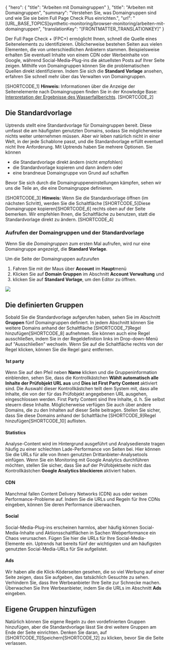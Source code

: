 {
  "hero": {
    "title": "Arbeiten mit Domaingruppen"
  },
  "title": "Arbeiten mit Domaingruppen",
  "summary": "Verstehen Sie, was Domaingruppen sind und wie Sie sie beim Full Page Check Plus einrichten.",
  "url": "[URL_BASE_TOPICS]synthetic-monitoring/browser-monitoring/arbeiten-mit-domaingruppen",
  "translationKey": "[FRONTMATTER_TRANSLATIONKEY]"
}

Der Full Page Check \+ (FPC\+) ermöglicht Ihnen, schnell die Quelle eines Seitenelements zu identifizieren. Üblicherweise bestehen Seiten aus vielen Elementen, die von unterschiedlichen Anbietern stammen. Beispielsweise erhalten Sie eventuell Inhalte von einem CDN oder Werbeinhalte von Google, während Social-Media-Plug-ins die aktuellsten Posts auf Ihrer Seite zeigen. Mithilfe von Domaingruppen können Sie die problematischen Quellen direkt identifizieren. Indem Sie sich die **Standard Vorlage** ansehen, erfahren Sie schnell mehr über das Verwalten von Domaingruppen.

[SHORTCODE_1]
**Hinweis:** Informationen über die Anzeige der Seitenelemente nach Domaingruppen finden Sie in der Knowledge Base: [Interpretation der Ergebnisse des Wasserfallberichts]([LINK_URL_1]).
[SHORTCODE_2]

## Die Standardvorlage

Uptrends stellt eine Standardvorlage für Domaingruppen bereit. Diese umfasst die am häufigsten genutzten Domains, sodass Sie möglicherweise nichts weiter unternehmen müssen. Aber wir leben natürlich nicht in einer Welt, in der jede Schablone passt, und die Standardvorlage erfüllt eventuell nicht Ihre Anforderung. Mit Uptrends haben Sie mehrere Optionen. Sie können

-   die Standardvorlage direkt ändern (nicht empfohlen)
-   die Standardvorlage kopieren und dann ändern oder
-   eine brandneue Domaingruppe von Grund auf schaffen

Bevor Sie sich durch die Domaingruppeneinstellungen kämpfen, sehen wir uns die Teile an, die eine Domaingruppe definieren.

[SHORTCODE_3]
**Hinweis:** Wenn Sie die Standardvorlage öffnen (im nächsten Schritt), werden Sie die Schaltfläche [SHORTCODE_5]Diese Domaingruppe kopieren[SHORTCODE_6] rechts oben auf der Seite bemerken. Wir empfehlen Ihnen, die Schaltfläche zu benutzen, statt die Standardvorlage direkt zu ändern.
[SHORTCODE_4]

### Aufrufen der Domaingruppen und der Standardvorlage

Wenn Sie die *Domaingruppen* zum ersten Mal aufrufen, wird nur eine Domaingruppe angezeigt, die **Standard Vorlage**.

Um die Seite der Domaingruppen aufzurufen

1.  Fahren Sie mit der Maus über **Account** im **Haupt**menü
2.  Klicken Sie auf **Domain Gruppen** im Abschnitt **Account Verwaltung** und
3.  klicken Sie auf **Standard Vorlage**, um den Editor zu öffnen.

![]([LINK_URL_2])

## Die definierten Gruppen

Sobald Sie die Standardvorlage aufgerufen haben, sehen Sie im Abschnitt **Gruppen** fünf Domaingruppen definiert. In jedem Abschnitt können Sie weitere Domains anhand der Schaltfläche [SHORTCODE_7]Regel hinzufügen[SHORTCODE_8] aufnehmen. Sie können auch eine Regel ausschließen, indem Sie in der Regeldefinition links im Drop-down-Menü auf "Ausschließen" wechseln. Wenn Sie auf die Schaltfläche rechts von der Regel klicken, können Sie die Regel ganz entfernen.

#### 1st party

Wenn Sie auf den Pfeil neben **Name** klicken und die Gruppeninformation einblenden, sehen Sie, dass die Kontrollkästchen **Wählt automatisch alle Inhalte der Prüfobjekt URL aus** und **Dies ist First Party Content** aktiviert sind. Die Auswahl dieser Kontrollkästchen teilt dem System mit, dass alle Inhalte, die von der für das Prüfobjekt angegebenen URL ausgehen, eingeschlossen werden. First Party Content sind Ihre Inhalte, d. h. Sie selbst steuern diese Inhalte. Möglicherweise verfügen Sie auch über andere Domains, die zu den Inhalten auf dieser Seite beitragen. Stellen Sie sicher, dass Sie diese Domains anhand der Schaltfläche [SHORTCODE_9]Regel hinzufügen[SHORTCODE_10] auflisten.

#### Statistics

Analyse-Content wird im Hintergrund ausgeführt und Analysedienste tragen häufig zu einer schlechten Lade-Performance von Seiten bei. Hier können Sie die URLs für alle von Ihnen genutzten Drittanbieter-Analysetools einfügen. Wenn Sie ein Monitoring mit Google Analytics durchführen möchten, stellen Sie sicher, dass Sie auf der Prüfobjektseite nicht das Kontrollkästchen **Google Analytics blockieren** aktiviert haben.

#### CDN

Manchmal fallen Content Delivery Networks (CDN) aus oder weisen Performance-Probleme auf. Indem Sie die URLs und Regeln für Ihre CDNs eingeben, können Sie deren Performance überwachen.

#### Social

Social-Media-Plug-ins erscheinen harmlos, aber häufig können Social-Media-Inhalte und Aktionsschaltflächen in Sachen Webperformance ein Chaos verursachen. Fügen Sie hier die URLs für Ihre Social-Media-Elemente ein. Uptrends hat bereits fünf der wichtigsten und am häufigsten genutzten Social-Media-URLs für Sie aufgelistet.

#### Ads

Wir haben alle die Klick-Köderseiten gesehen, die so viel Werbung auf einer Seite zeigen, dass Sie aufgeben, das tatsächlich Gesuchte zu sehen. Verhindern Sie, dass Ihre Werbeanbieter Ihre Seite zur Schnecke machen. Überwachen Sie Ihre Werbeanbieter, indem Sie die URLs im Abschnitt **Ads** eingeben.

## Eigene Gruppen hinzufügen

Natürlich können Sie eigene Regeln zu den vordefinierten Gruppen hinzufügen, aber die Standardvorlage lässt Sie drei weitere Gruppen am Ende der Seite einrichten. Denken Sie daran, auf [SHORTCODE_11]Speichern[SHORTCODE_12] zu klicken, bevor Sie die Seite verlassen.
